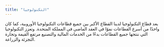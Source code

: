 ```yaml
---
title: "التكنولوجيا"
---
```

يعد قطاع التكنولوجيا لدينا القطاع الأكبر بين جميع قطاعات التكنولوجيا الأوروبية، كما كان واحدًا من أسرع القطاعات نموًا في العقد الماضي في المملكة المتحدة. وتعزز التكنولوجيا التي ننتجها جميع القطاعات بدءًا من الخدمات المالية والتصنيع مرتفع القيمة وتجارة التجزئة والزراعة.

